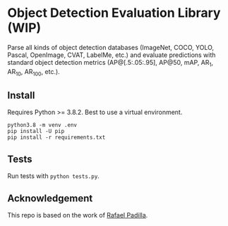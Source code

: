 # Object Detection Evaluation Library (WIP)
Parse all kinds of object detection databases (ImageNet, COCO, YOLO, Pascal, OpenImage, CVAT, LabelMe, etc.) and evaluate predictions with standard object detection metrics (AP@[.5:.05:.95], AP@50, mAP, AR<sub>1</sub>, AR<sub>10</sub>, AR<sub>100</sub>, etc.).

## Install
Requires Python >= 3.8.2. Best to use a virtual environment.

```console
python3.8 -m venv .env
pip install -U pip
pip install -r requirements.txt
```

## Tests
Run tests with `python tests.py`.

## Acknowledgement
This repo is based on the work of [Rafael Padilla](https://github.com/rafaelpadilla/review_object_detection_metrics).